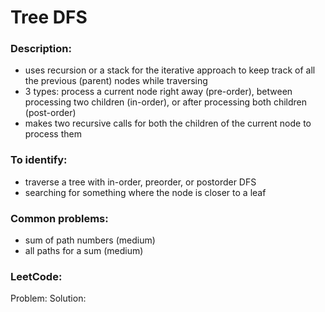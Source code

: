 # Tree DFS

### Description:
* uses recursion or a stack for the iterative approach to keep track of all the previous (parent) nodes while traversing
* 3 types: process a current node right away (pre-order), between processing two children (in-order), or after processing both children (post-order)
* makes two recursive calls for both the children of the current node to process them

### To identify:
* traverse a tree with in-order, preorder, or postorder DFS
* searching for something where the node is closer to a leaf

### Common problems:
* sum of path numbers (medium)
* all paths for a sum (medium)

### LeetCode:
Problem:
Solution: